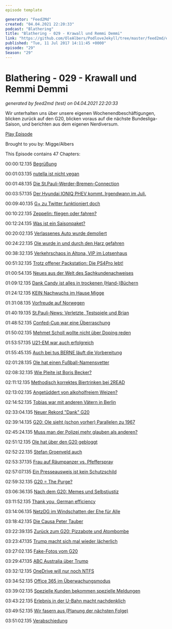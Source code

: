 ```yaml
---
episode template

generator: "Feed2Md"
created: "04.04.2021 22:20:33"
podcast: "Blathering"
title: "Blathering - 029 - Krawall und Remmi Demmi"
link: "https://github.com/OleAlbers/PodloveJekyll/tree/master/feed2md/example/export/seasons/2/2017/7/Blathering___029___Krawall_und_Remmi_Demmi.md"
published: "Tue, 11 Jul 2017 14:11:45 +0000"
episode: "29"
Season: "29"
---
```


# Blathering - 029 - Krawall und Remmi Demmi
_generated by feed2md (test) on 04.04.2021 22:20:33_

Wir unterhalten uns über unsere eigenen Wochenendbeschäftigungen, blicken zurück auf den G20, blicken voraus auf die nächste Bundesliga-Saison, und berichten aus dem eigenen Nerdiversum.

[Play Episode](https://www.blathering.de/podlove/file/283/s/feed/c/mp3/blathering_029.mp3)

Brought to you by: Migge/Albers

This Episode contains 47 Chapters:


00:00:12.135 [Begrüßung]()

00:01:03.135 [nutella ist nicht vegan](http://www.fitforfun.de/abnehmen/gesunde_ernaehrung/schokoladencreme-selbstgemacht-nutella-vegan-und-lecker-172054.html)

00:01:48.135 [Die St.Pauli-Werder-Bremen-Connection](https://de.wikipedia.org/wiki/Philipp_Bargfrede)

00:03:57.135 [Der Hyundai IONIQ PHEV kommt. Irgendwann im Juli.](https://www.welt.de/motor/news/article165850291/Hyundai-Ioniq-Plug-in-Hybrid.html)

00:09:40.135 [G+ zu Twitter funktioniert doch](https://manageflitter.com/engage/sync)

00:10:22.135 [Zeppelin: fliegen oder fahren?](https://zeppelin-nt.de/de/service/faq.html)

00:12:24.135 [Was ist ein Saisonpaket?](https://www.fcstpauli.com/tickets/saisonabos/saisonpakete/)

00:20:02.135 [Verlassenes Auto wurde demoliert](https://twitter.com/tmigge/status/880043247766294528)

00:24:22.135 [Ole wurde in und durch den Harz gefahren](https://www.schierker-feuerstein.de/)

00:38:32.135 [Verkehrschaos in Altona, VIP im Lotsenhaus](http://www.hamburg-leuchtfeuer.de/lotsenhaus/)

00:51:32.135 [Trotz offener Packstation: Die PS4Pro lebt!](https://plus.google.com/+OleAlbers/posts/2rVnpQFpbBR)

01:00:54.135 [Neues aus der Welt des Sachkundenachweises](https://www.haufe.de/immobilien/wirtschaft_politik/Weiterbildungspflicht-statt-Sachkundenachweis-fuer-Verwalter-und-Makler_84342_385236.html)

01:09:12.135 [Dank Candy ist alles in trockenen (Hand-)Büchern](https://www.youtube.com/watch?v=vewBQkBKm5M)

01:24:12.135 [KEIN Nachwuchs im Hause Migge](http://www.ebay.de/itm/wunderschoener-DDR-Puppenwagen-Gelb-mit-Fenster-Nostalgie-70er-Jahre-ab-1-/151676812227?hash=item2350a47bc3&nma=true&si=FlS40ogcA2ilU9lKhLKjBJB9Xjc%253D&orig_cvip=true&rt=nc&_trksid=p2047675.l2557)

01:31:08.135 [Vorfreude auf Norwegen](http://www.bt.no/tv/#!/video/100521/finse-stasjon)

01:40:19.135 [St.Pauli-News: Verletzte, Testspiele und Brian](https://plus.google.com/+FCSTP/posts/fcBWd8ez41z)

01:48:52.135 [Confed-Cup war eine Überraschung](http://www.sport1.de/fussball/confed-cup/2017/06/gruende-fuer-den-deutschen-erfolg-beim-fifa-confederations-cup)

01:50:02.135 [Mehmet Scholl wollte nicht über Doping reden](http://www.spiegel.de/sport/fussball/mehmet-scholl-boykottierte-ard-sendungen-a-1156028.html)

01:53:57.135 [U21-EM war auch erfolgreich](http://www.kicker.de/news/fussball/u21/startseite/700758/artikel_80-zentimeter-vom-schulterklopfer-zum-arschtritt.html)

01:55:45.135 [Auch bei tus BERNE läuft die Vorbereitung](http://www.fussball.de/mannschaft/tus-berne-2-tus-berne-hamburg/-/saison/1617/team-id/011MIBA5J8000000VTVG0001VTR8C1K7#!/section/stage)

02:01:28.135 [Ole hat einen Fußball-Namensvetter](https://de.wikipedia.org/wiki/Helmut_Sandmann)

02:08:32.135 [Wie Pleite ist Boris Becker?](https://www.welt.de/sport/tennis/article166428057/Boris-Becker-wurden-die-Kreditkarten-abgenommen.html)

02:11:12.135 [Methodisch korrektes Biertrinken bei 2READ](https://www.tobiasmigge.de/2017/07/04/2read-082-methodisch-korrektes-biertrinken/)

02:13:02.135 [Angetüddert von alkoholfreiem Weizen?](http://re-talk.de/re026/)

02:14:52.135 [Tobias war mit anderen Vätern in Berlin](https://www.cvjm.de/cvjm/)

02:33:04.135 [Neuer Rekord "Dank" G20](https://plus.google.com/+OleAlbers/posts/Di2WfvVV4HA)

02:39:14.135 [G20: Ole sieht (schon vorher) Parallelen zu 1967](https://www.deutschlandfunknova.de/beitrag/benno-ohnesorg-tod-eines-studenten)

02:45:24.135 [Muss man der Polizei mehr glauben als anderen?](https://medium.com/@lorz/warum-viele-journalisten-der-polizei-alles-glauben-f0c6e30f8af4)

02:51:12.135 [Ole hat über den G20 gebloggt](http://millerntor.hamburg/2017/07/nur-verlierer/)

02:52:22.135 [Stefan Groenveld auch](https://www.stefangroenveld.de/2017/meine-beobachtungen-zum-g20-in-hamburg-2017/)

02:53:37.135 [Frau auf Räumpanzer vs. Pfefferspray](http://www.bento.de/today/g20-frau-klettert-auf-raeumpanzer-polizei-setzt-pfefferspray-ein-1493241/)

02:57:07.135 [Ein Presseausweis ist kein Schutzschild](https://ennolenze.de/journalisten-in-demos-wie-funktioniert-das/2802/)

02:59:32.135 [G20 = The Purge?](https://de.wikipedia.org/wiki/The_Purge_%E2%80%93_Die_S%C3%A4uberung)

03:06:36.135 [Nach dem G20: Memes und Selbstjustiz](http://www.spiegel.de/panorama/gesellschaft/g20-krawalle-selfie-bei-randale-im-schanzenviertel-a-1156799.html)

03:11:52.135 [Thank you, German efficiency](https://twitter.com/AJEnglish/status/884042222894669825)

03:14:06.135 [NetzDG im Windschatten der Ehe für Alle](https://www.economist.com/blogs/kaffeeklatsch/2017/06/merkelology-101)

03:18:42.135 [Die Causa Peter Tauber](https://www.lavievagabonde.de/2017/07/03/495/peter-tauber-tweet-ordentliches-gelernt)

03:22:39.135 [Zurück zum G20: Pizzabote und Atombombe](http://www.spiegel.de/panorama/gesellschaft/g20-gipfel-in-hamburg-pizzabote-kaempft-sich-durch-g20-hoelle-a-1156371.html)

03:23:47.135 [Trump macht sich mal wieder lächerlich](http://www.spiegel.de/panorama/leute/donald-trump-druckt-sich-auf-gefaelschtes-cover-des-time-magazine-a-1154770.html)

03:27:02.135 [Fake-Fotos vom G20](https://www.thesun.co.uk/news/3986758/g20-memes-donald-trump-vladimir-putin-angela-merkel-fake-pictures/)

03:29:47.135 [ABC Australia über Trump](https://www.theguardian.com/us-news/2017/jul/09/biggest-threat-to-the-west-australian-journalist-demolishes-trump-after-g20)

03:32:12.135 [OneDrive will nur noch NTFS](https://www.golem.de/news/microsoft-onedrive-unterstuetzt-nur-noch-ntfs-ohne-vorwarnung-1707-128821.html)

03:34:52.135 [Office 365 im Überwachungsmodus](https://blogs.office.com/en-us/2017/07/05/transform-your-organization-with-microsoft-workplace-analytics/)

03:39:02.135 [Spezielle Kunden bekommen spezielle Meldungen]()

03:43:22.135 [Erlebnis in der U-Bahn macht nachdenklich]()

03:49:52.135 [Wir fasern aus (Planung der nächsten Folge)]()

03:51:02.135 [Verabschiedung]()


